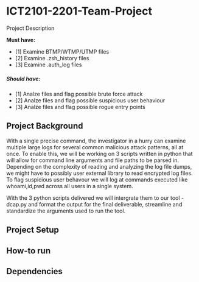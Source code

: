 # ICT2101-2201-Team-Project

Project Description

**Must have:**

- [1] Examine BTMP/WTMP/UTMP files
- [2] Examine .zsh_history files
- [3] Examine .auth_log files


##### Should have:

- [1] Analze files and flag possible brute force attack
- [2] Analze files and flag possible suspicious user behaviour
- [3] Analze files and flag possible rogue entry points


## Project Background

With a single precise command, the investigator in a hurry can examine multiple large logs for several common malicious attack patterns, all at once. To enable this, we will be working on 3 scripts written in python that will allow for command line arguments and file paths to be parsed in. Depending on the complexity of reading and analyzing the log file dumps, we might have to possibly user external library to read encrypted log files. To flag suspicious user behavour we will log at commands executed like whoami,id,pwd across all users in a single system.

With the 3 python scripts delivered we will intergrate them to our tool - dcap.py and format the output for the final deliverable, streamline and standardize the arguments used to run the tool.


## Project Setup


## How-to run


## Dependencies






